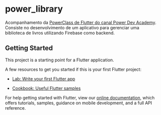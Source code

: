 #  power_library

Acompanhamento da [PowerClass de Flutter do canal Power Dev Academy](https://youtu.be/AjSquwn3Zus). Consiste no desenvolvimento de um aplicativo para gerenciar uma biblioteca de livros utilizando Firebase como backend.

##  Getting Started

This project is a starting point for a Flutter application.

A few resources to get you started if this is your first Flutter project:

-  [Lab: Write your first Flutter app](https://flutter.dev/docs/get-started/codelab)

-  [Cookbook: Useful Flutter samples](https://flutter.dev/docs/cookbook)

For help getting started with Flutter, view our
[online documentation](https://flutter.dev/docs), which offers tutorials,
samples, guidance on mobile development, and a full API reference.
